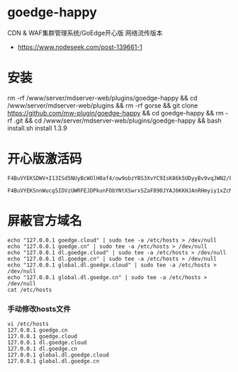 # goedge-happy
CDN & WAF集群管理系统/GoEdge开心版
网络流传版本

- https://www.nodeseek.com/post-139661-1

# 安装
rm -rf /www/server/mdserver-web/plugins/goedge-happy && cd /www/server/mdserver-web/plugins && rm -rf gorse && git clone https://github.com/mw-plugin/goedge-happy && cd goedge-happy && rm -rf .git && cd /www/server/mdserver-web/plugins/goedge-happy && bash install.sh install 1.3.9


# 开心版激活码

```
F4BuVYEKSDWV+I13ISd5NUyBcWOlH0af4/ow9obzYBS3XvYC9IsK86k5UDyyBv9vqJWN2/FQTDbPyuAO0zxYlkLDC0c8rrShs+7PAkqM0O8wBIGknzForgidDZahky5Lo/ZWaPZ1dVFUxmV29ykb0I0b4tv7Q3OtnTylOuzf//MYrlvyw6VJQMGnsttmeHzsNL/r0yDONOEXZoGoLZsuBKnkfXt+qt6bZF+kM1ncbh+sY42BrPTWQ12sXqJS3qHlzU0FFl9lTNzLGYYhq5vi/4sJuPVE50/uLCtslTJdb9zOGR915hnM+jHYsR+jUk0QxOqtreaHpsvNuLkexXbkmA==
```

```
F4BuVYEKSnnWucg5IDVzUWRFEJDPkunFObYNtXSwrxSZaF890JYAJ6KKHJAnRHmyiy1xZcMm4N7/WzzHu5PpEY69VPoUGuKb7KoDgm2iU5ownHIbBMKDmhrN+xtNVO+fW0b4EoHtmqfFkTE3/j7W0CqF4gMb3EdW1U2QDPGxeJgP3PNjEHnBIDzisz7uEZVYfYehEfVcDHgEDcmWHAbcqr8jwMgzHFVtmleijnHcELAI48Y5PhGUQZywcBWhBG/nbdfKsqocX/R6XweaatDaQce4aQ8VwrRQAinSkydMAY3irjdv2XWZQW/yk9W1gl9msPXKZDnCjwFjtDLjq8Xf+LLjKFqFVeEMMHKQVrN+ccY6bbfe1tWLg+fQMqxUUgU5jz0T
```

# 屏蔽官方域名
```
echo "127.0.0.1 goedge.cloud" | sudo tee -a /etc/hosts > /dev/null
echo "127.0.0.1 goedge.cn" | sudo tee -a /etc/hosts > /dev/null
echo "127.0.0.1 dl.goedge.cloud" | sudo tee -a /etc/hosts > /dev/null
echo "127.0.0.1 dl.goedge.cn" | sudo tee -a /etc/hosts > /dev/null
echo "127.0.0.1 global.dl.goedge.cloud" | sudo tee -a /etc/hosts > /dev/null
echo "127.0.0.1 global.dl.goedge.cn" | sudo tee -a /etc/hosts > /dev/null
cat /etc/hosts
```

### 手动修改hosts文件
```
vi /etc/hosts
127.0.0.1 goedge.cn
127.0.0.1 goedge.cloud
127.0.0.1 dl.goedge.cloud
127.0.0.1 dl.goedge.cn
127.0.0.1 global.dl.goedge.cloud
127.0.0.1 global.dl.goedge.cn
```
